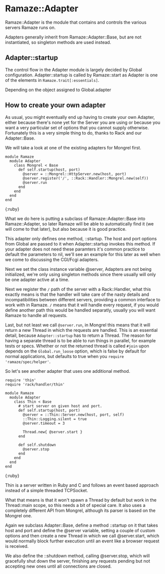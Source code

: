 # Ramaze::Adapter

Ramaze::Adapter is the module that contains and controls the various servers Ramaze runs on.

Adapters generally inherit from Ramaze::Adapter::Base, but are not instantiated, so singleton methods are used instead.

## Adapter::startup

The control flow in the Adapter module is largely decided by Global configuration. Adapter::startup is called by Ramaze::start as Adapter is one of the elements in `Ramaze.trait[:essentials]`.

Depending on the object assigned to Global.adapter

## How to create your own adapter

As usual, you might eventually end up having to create your own Adapter, either because there's none yet for the Server you are using or because you want a very particular set of options that you cannot supply otherwise. Fortunately this is a very simple thing to do, thanks to Rack and our Adapter::Base.

We will take a look at one of the existing adapters for Mongrel first.

    module Ramaze
      module Adapter
        class Mongrel < Base
          def self.startup(host, port)
            @server = ::Mongrel::HttpServer.new(host, port)
            @server.register('/', ::Rack::Handler::Mongrel.new(self))
            @server.run
          end
        end
      end
    end
{:ruby}

What we do here is putting a subclass of Ramaze::Adapter::Base into Ramaze::Adapter, so later Ramaze will be able to automatically find it (we will come to that later), but also because it is good practice.

This adapter only defines one method, ::startup. The host and port options from Global are passed to it when Adapter::startup invokes this method. If your adapter does not need these paramters it's common practice to default the parameters to nil, we'll see an example for this later as well when we come to discussing the CGI/Fcgi adapters.

Next we set the class instance variable @server, Adapters are not being initialized, we're only using singleton methods since there usually will only be one adapter active at a time.

Next we register the `/` path of the server with a Rack::Handler, what this exactly means is that the handler will take care of the nasty details and incompatibilities between different servers, providing a common interface to work with in Ramaze. `/` means that it will handle every request, if you would define another path this would be handled separatly, usually you will want Ramaze to handle all requests.

Last, but not least we call `@server.run`, in Mongrel this means that it will return a new Thread in which the requests are handled.
This is an essential detail, because `Adapter::startup` has to return a Thread.
The reason for having a separate thread is to be able to run things in parallel, for example tests or specs.
Whether or not the returned thread is called `#join` upon depends on the `Global.run_loose` option, which is false by default for normal applications, but defaults to true when you `require 'ramaze/spec/helper'`.

So let's see another adapter that uses one additional method.

    require 'thin'
    require 'rack/handler/thin'

    module Ramaze
      module Adapter
        class Thin < Base
          # start server on given host and port.
          def self.startup(host, port)
            @server = ::Thin::Server.new(host, port, self)
            ::Thin::Logging.silent = true
            @server.timeout = 3

            Thread.new{ @server.start }
          end

          def self.shutdown
            @server.stop
          end
        end
      end
    end
{:ruby}

Thin is a server written in Ruby and C and follows an event based approach instead of a simple threaded TCPSocket.

What that means is that it won't spawn a Thread by default but work in the Thread::main scope, so this needs a bit of special care. It also uses a completely different API from Mongrel, although its parser is based on the Mongrel one.

Again we subclass Adapter::Base, define a method ::startup on it that takes host and port and define the @server variable, setting a couple of custom options and then create a new Thread in which we call @server.start, which would normally block further execution until an event like a browser request is received.

We also define the ::shutdown method, calling @server.stop, which will gracefully shut down the server, finishing any requests pending but not accepting new ones until all connections are closed.
